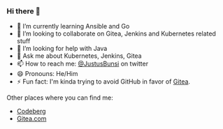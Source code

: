 ### Hi there 👋

- 🌱 I’m currently learning Ansible and Go
- 👯 I’m looking to collaborate on Gitea, Jenkins and Kubernetes related stuff
- 🤔 I’m looking for help with Java
- 💬 Ask me about Kubernetes, Jenkins, Gitea
- 📫 How to reach me: [@JustusBunsi](https://twitter.com/JustusBunsi) on twitter
- 😄 Pronouns: He/Him
- ⚡ Fun fact: I'm kinda trying to avoid GitHub in favor of [Gitea](https://github.com/go-gitea/gitea).

Other places where you can find me:

- [Codeberg](https://codeberg.org/justusbunsi)
- [Gitea.com](https://gitea.com/justusbunsi)
